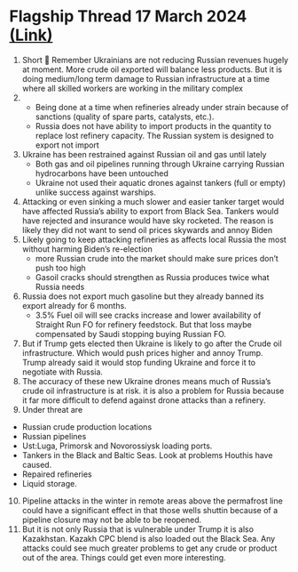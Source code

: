 # Flagship Thread 17 March 2024 [(Link)](https://twitter.com/Big_Orrin/status/1769052496234684466)

1. Short 🧵 Remember Ukrainians are not reducing Russian revenues hugely at moment. More crude oil exported will balance less products. But it is doing medium/long term damage to Russian infrastructure at a time where all skilled workers are working in the military complex
2. 
   - Being done at a time when refineries already under strain because of sanctions (quality of spare parts, catalysts, etc.). 
   - Russia does not have ability to import products in the quantity to replace lost refinery capacity. The Russian system is designed to export not import
3. Ukraine has been restrained against Russian oil and gas until lately
   - Both gas and oil pipelines running through Ukraine carrying Russian hydrocarbons have been untouched
   - Ukraine not used their aquatic drones against tankers (full or empty) unlike success against warships.
4. Attacking or even sinking a much slower and easier tanker target would have affected Russia’s ability to export from Black Sea. Tankers would have rejected and insurance would have sky rocketed. The reason is likely they did not want to send oil prices skywards and annoy Biden
5. Likely going to keep attacking refineries as affects local Russia the most without harming Biden’s re-election
   - more Russian crude into the market should make sure prices don’t push too high
   - Gasoil cracks should strengthen as Russia produces twice what Russia needs
6. Russia does not export much gasoline but they already banned its export already for 6 months.
   - 3.5% Fuel oil will see cracks increase and lower availability of Straight Run FO for refinery feedstock. But that loss maybe compensated by Saudi stopping buying Russian FO.
7. But if Trump gets elected then Ukraine is likely to go after the Crude oil infrastructure. Which would push prices higher and annoy Trump. Trump already said it would stop funding Ukraine and force it to negotiate with Russia.
8. The accuracy of these new Ukraine drones means much of Russia’s crude oil infrastructure is at risk. it is also a problem for Russia because it far more difficult to defend against drone attacks than a refinery.
9. Under threat are
- Russian crude production locations
- Russian pipelines
- Ust:Luga, Primorsk and Novorossiysk loading ports.
- Tankers in the Black and Baltic Seas. Look at problems Houthis have caused. 
- Repaired refineries
- Liquid storage.
10. Pipeline attacks in the winter in remote areas above the permafrost line could have a significant effect in that those wells shuttin because of a pipeline closure may not be able to be reopened.
11. But it is not only Russia that is vulnerable under Trump it is also Kazakhstan. Kazakh CPC blend is also loaded out the Black Sea. Any attacks could see much greater problems to get any crude or product out of the area. Things could get even more interesting.